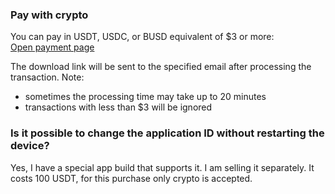 ### Pay with crypto
You can pay in USDT, USDC, or BUSD equivalent of $3 or more: \
[Open payment page](https://bit.ly/idchangercrypto)

The download link will be sent to the specified email after processing the transaction. Note: 
- sometimes the processing time may take up to 20 minutes
- transactions with less than $3 will be ignored

### Is it possible to change the application ID without restarting the device? 
Yes, I have a special app build that supports it.
I am selling it separately. It costs 100 USDT, for this purchase only crypto is accepted. 
